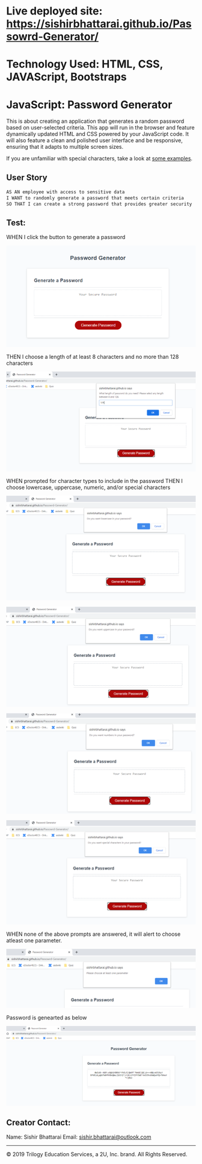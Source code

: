 # Live deployed site: https://sishirbhattarai.github.io/Passowrd-Generator/

# Technology Used: HTML, CSS, JAVAScript, Bootstraps

# JavaScript: Password Generator

This is about creating an application that generates a random password based on user-selected criteria. This app will run in the browser and feature dynamically updated HTML and CSS powered by your JavaScript code. It will also feature a clean and polished user interface and be responsive, ensuring that it adapts to multiple screen sizes.

If you are unfamiliar with special characters, take a look at [some examples](https://www.owasp.org/index.php/Password_special_characters).

## User Story

```
AS AN employee with access to sensitive data
I WANT to randomly generate a password that meets certain criteria
SO THAT I can create a strong password that provides greater security
```

## Test:

WHEN I click the button to generate a password

![](./img/Capture.png)


THEN I choose a length of at least 8 characters and no more than 128 characters

![](./img/Capture2.PNG)

WHEN prompted for character types to include in the password
THEN I choose lowercase, uppercase, numeric, and/or special characters

![](./img/Capture5.PNG)

![](./img/Capture6.PNG)

![](./img/Capture7.PNG)

![](./img/Capture8.PNG)

WHEN none of the above prompts are answered, it will alert to choose atleast one parameter.

![](./img/Capture10.PNG)

Password is genearted as below

![](./img/Capture4.PNG)


## Creator Contact:

Name: Sishir Bhattarai
Email: sishir.bhattarai@outlook.com

- - -
© 2019 Trilogy Education Services, a 2U, Inc. brand. All Rights Reserved.
